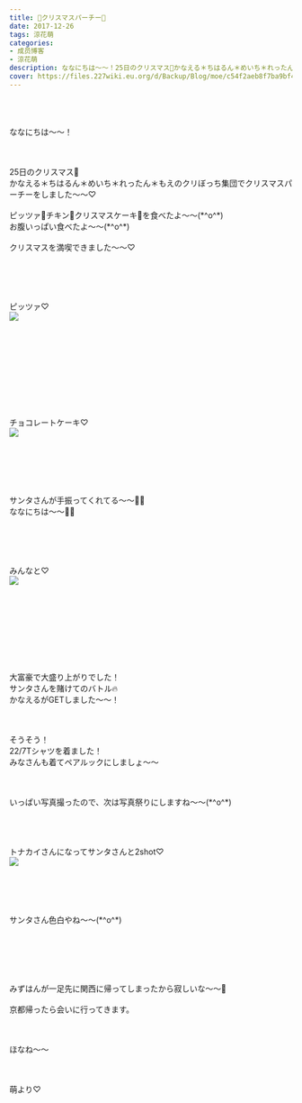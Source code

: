 ```yaml
---
title: 🎉クリスマスパーチー🎄
date: 2017-12-26
tags: 涼花萌
categories: 
- 成员博客
- 涼花萌
description: ななにちは〜〜！25日のクリスマス🎄かなえる＊ちはるん＊めいち＊れったん＊もえのクリぼっち集団でクリスマスパーチーをしました〜〜♡ピッツァ🍕チキン🍗クリスマスケーキ🎂を食べたよ〜〜...
cover: https://files.227wiki.eu.org/d/Backup/Blog/moe/c54f2aeb8f7ba9bf43d110ce2d5dd.jpg 
---
```

<div class="blog_detail__main">
<br/>
<br/>
<br/>
ななにちは〜〜！<br/>
<br/>
<br/>
<br/>
25日のクリスマス🎄<br/>
かなえる＊ちはるん＊めいち＊れったん＊もえのクリぼっち集団でクリスマスパーチーをしました〜〜♡<br/>
<br/>
ピッツァ🍕チキン🍗クリスマスケーキ🎂を食べたよ〜〜(*^o^*)<br/>
お腹いっぱい食べたよ〜〜(*^o^*)<br/>
<br/>
クリスマスを満喫できました〜〜♡<br/>
<br/>
<br/>
<br/>
<br/>
<br/>
ピッツァ♡<br/>
<img src="https://files.227wiki.eu.org/d/Backup/Blog/moe/c54f2aeb8f7ba9bf43d110ce2d5dd.jpg"><br/>
<br/>
<br/>
<br/>
<br/>
<br/>
<br/>
<br/>
<br/>
<br/>
<br/>
チョコレートケーキ♡<br/>
<img src="https://files.227wiki.eu.org/d/Backup/Blog/moe/c54f2aeb8f7ba9bf43d110ce2d5dd-01.jpg"><br/>
<br/>
<br/>
<br/>
<br/>
<br/>
<br/>
サンタさんが手振ってくれてる〜〜👋🏻<br/>
ななにちは〜〜👋🏻<br/>
<br/>
<br/>
<br/>
<br/>
<br/>
みんなと♡<br/>
<img src="https://files.227wiki.eu.org/d/Backup/Blog/moe/c54f2aeb8f7ba9bf43d110ce2d5dd-02.jpg"><br/>
<br/>
<br/>
<br/>
<br/>
<br/>
<br/>
<br/>
<br/>
<br/>
大富豪で大盛り上がりでした！<br/>
サンタさんを賭けてのバトル🔥<br/>
かなえるがGETしました〜〜！<br/>
<br/>
<br/>
<br/>
そうそう！<br/>
22/7Tシャツを着ました！<br/>
みなさんも着てペアルックにしましょ〜〜<br/>
<br/>
<br/>
<br/>
いっぱい写真撮ったので、次は写真祭りにしますね〜〜(*^o^*)<br/>
<br/>
<br/>
<br/>
<br/>
トナカイさんになってサンタさんと2shot♡<br/>
<img src="https://files.227wiki.eu.org/d/Backup/Blog/moe/c54f2aeb8f7ba9bf43d110ce2d5dd-03.jpg"><br/>
<br/>
<br/>
<br/>
<br/>
<br/>
サンタさん色白やね〜〜(*^o^*)<br/>
<br/>
<br/>
<br/>
<br/>
<br/>
<br/>
みずはんが一足先に関西に帰ってしまったから寂しいな〜〜🎈<br/>
<br/>
京都帰ったら会いに行ってきます。<br/>
<br/>
<br/>
<br/>
ほなね〜〜<br/>
<br/>
<br/>
<br/>
                                                萌より♡
<!--twitter-->

<!--//twitter-->
</img></img></img></img></div>
